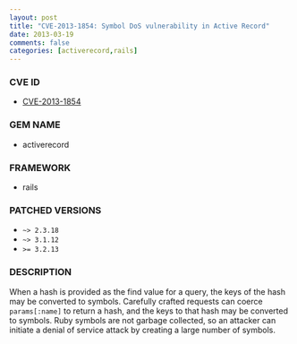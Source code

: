 ```yaml
---
layout: post
title: "CVE-2013-1854: Symbol DoS vulnerability in Active Record"
date: 2013-03-19
comments: false
categories: [activerecord,rails]
---
```


### CVE ID

* [CVE-2013-1854](http://osvdb.org/show/osvdb/91453)

### GEM NAME

* activerecord

### FRAMEWORK

* rails

### PATCHED VERSIONS

* `~> 2.3.18`
* `~> 3.1.12`
* `>= 3.2.13`

### DESCRIPTION

When a hash is provided as the find value for a query, the keys of
the hash may be converted to symbols. Carefully crafted requests can
coerce `params[:name]` to return a hash, and the keys to that hash
may be converted to symbols. Ruby symbols are not garbage collected,
so an attacker can initiate a denial of service attack by creating a
large number of symbols.

